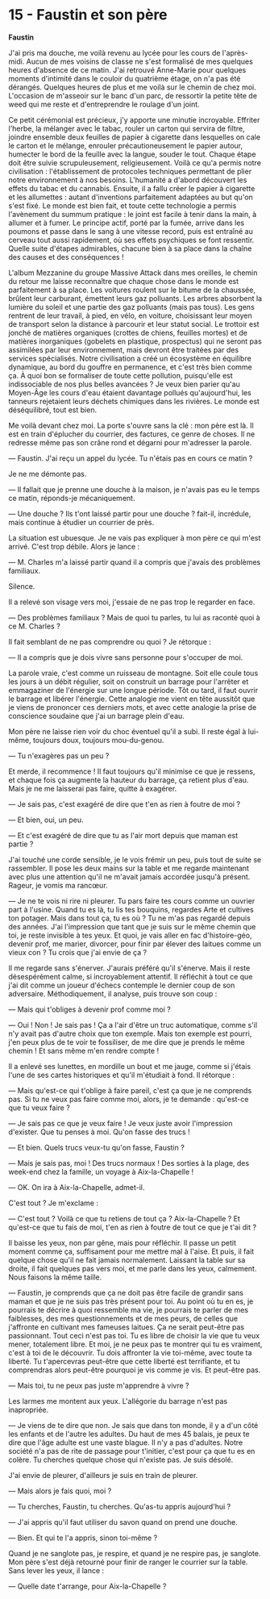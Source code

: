 # 15 - Faustin et son père

**Faustin**

J'ai pris ma douche, me voilà revenu au lycée pour les cours de l'après-midi.
Aucun de mes voisins de classe ne s'est formalisé de mes quelques heures d'absence de ce matin.
J'ai retrouvé Anne-Marie pour quelques moments d'intimité dans le couloir du quatrième étage, on n'a pas été dérangés.
Quelques heures de plus et me voilà sur le chemin de chez moi.
L'occasion de m'asseoir sur le banc d'un parc, de ressortir la petite tête de weed qui me reste et d'entreprendre le roulage d'un joint.


Ce petit cérémonial est précieux, j'y apporte une minutie incroyable.
Effriter l'herbe, la mélanger avec le tabac, rouler un carton qui servira de filtre, joindre ensemble deux feuilles de papier à cigarette dans lesquelles on cale le carton et le mélange, enrouler précautioneusement le papier autour, humecter le bord de la feuille avec la langue, souder le tout.
Chaque étape doit être suivie scrupuleusement, religieusement.
Voilà ce qu'a permis notre civilisation : l'établissement de protocoles techniques permettant de plier notre environnement à nos besoins.
L'humanité a d'abord découvert les effets du tabac et du cannabis.
Ensuite, il a fallu créer le papier à cigarette et les allumettes : autant d'inventions parfaitement adaptées au but qu'on s'est fixé.
Le monde est bien fait, et toute cette technologie a permis l'avènement du summum pratique : le joint est facile à tenir dans la main, à allumer et à fumer.
Le principe actif, porté par la fumée, arrive dans les poumons et passe dans le sang à une vitesse record, puis est entraîné au cerveau tout aussi rapidement, où ses effets psychiques se font ressentir.
Quelle suite d'étapes admirables, chacune bien à sa place dans la chaîne des causes et des conséquences !

L'album Mezzanine du groupe Massive Attack dans mes oreilles, le chemin du retour me laisse reconnaître que chaque chose dans le monde est parfaitement à sa place.
Les voitures roulent sur le bitume de la chaussée, brûlent leur carburant, émettent leurs gaz polluants.
Les arbres absorbent la lumière du soleil et une partie des gaz polluants (mais pas tous).
Les gens rentrent de leur travail, à pied, en vélo, en voiture, choisissant leur moyen de transport selon la distance à parcourir et leur statut social.
Le trottoir est jonché de matières organiques (crottes de chiens, feuilles mortes) et de matières inorganiques (gobelets en plastique, prospectus) qui ne seront pas assimilées par leur environnement, mais devront être traitées par des services spécialisés.
Notre civilisation a créé un écosystème en équilibre dynamique, au bord du gouffre en permanence, et c'est très bien comme ça.
À quoi bon se formaliser de toute cette pollution, puisqu'elle est indissociable de nos plus belles avancées ?
Je veux bien parier qu'au Moyen-Âge les cours d'eau étaient davantage pollués qu'aujourd'hui, les tanneurs rejetaient leurs déchets chimiques dans les rivières.
Le monde est déséquilibré, tout est bien.

Me voilà devant chez moi.
La porte s'ouvre sans la clé : mon père est là.
Il est en train d'éplucher du courrier, des factures, ce genre de choses.
Il ne redresse même pas son crâne rond et dégarni pour m'adresser la parole.

— Faustin.
J'ai reçu un appel du lycée.
Tu n'étais pas en cours ce matin ?

Je ne me démonte pas.

— Il fallait que je prenne une douche à la maison, je n'avais pas eu le temps ce matin, réponds-je mécaniquement.

— Une douche ? Ils t'ont laissé partir pour une douche ? fait-il, incrédule, mais continue à étudier un courrier de près.

La situation est ubuesque.
Je ne vais pas expliquer à mon père ce qui m'est arrivé.
C'est trop débile.
Alors je lance :

— M. Charles m'a laissé partir quand il a compris que j'avais des problèmes familiaux.

Silence.

Il a relevé son visage vers moi, j'essaie de ne pas trop le regarder en face.

— Des problèmes familiaux ?
Mais de quoi tu parles, tu lui as raconté quoi à ce M. Charles ?

Il fait semblant de ne pas comprendre ou quoi ?
Je rétorque :

— Il a compris que je dois vivre sans personne pour s'occuper de moi.

La parole vraie, c'est comme un ruisseau de montagne.
Soit elle coule tous les jours à un débit régulier, soit on construit un barrage pour l'arrêter et emmagaziner de l'énergie sur une longue période.
Tôt ou tard, il faut ouvrir le barrage et libérer l'énergie.
Cette analogie me vient en tête aussitôt que je viens de prononcer ces derniers mots, et avec cette analogie la prise de conscience soudaine que j'ai un barrage plein d'eau.

Mon père ne laisse rien voir du choc éventuel qu'il a subi.
Il reste égal à lui-même, toujours doux, toujours mou-du-genou.

— Tu n'exagères pas un peu ?

Et merde, il recommence !
Il faut toujours qu'il minimise ce que je ressens, et chaque fois ça augmente la hauteur du barrage, ça retient plus d'eau.
Mais je ne me laisserai pas faire, quitte à exagérer.

— Je sais pas, c'est exagéré de dire que t'en as rien à foutre de moi ?

— Et bien, oui, un peu.

— Et c'est exagéré de dire que tu as l'air mort depuis que maman est partie ?

J'ai touché une corde sensible, je le vois frémir un peu, puis tout de suite se rassembler.
Il pose les deux mains sur la table et me regarde maintenant avec plus une attention qu'il ne m'avait jamais accordée jusqu'à présent.
Rageur, je vomis ma rancœur.

— Je ne te vois ni rire ni pleurer.
Tu pars faire tes cours comme un ouvrier part à l'usine.
Quand tu es là, tu lis tes bouquins, regardes Arte et cultives ton potager.
Mais dans tout ça, tu es où ?
Tu ne m'as pas regardé depuis des années.
J'ai l'impression que tant que je suis sur le même chemin que toi, je reste invisible à tes yeux.
Et quoi, je vais aller en fac d'histoire-géo, devenir prof, me marier, divorcer, pour finir par élever des laitues comme un vieux con ?
Tu crois que j'ai envie de ça ?

Il me regarde sans s'énerver.
J'aurais préféré qu'il s'énerve.
Mais il reste désespérément calme, si incroyablement attentif.
Il réfléchit à tout ce que j'ai dit comme un joueur d'échecs contemple le dernier coup de son adversaire.
Méthodiquement, il analyse, puis trouve son coup :

— Mais qui t'obliges à devenir prof comme moi ?

— Oui ! Non ! Je sais pas !
Ça a l'air d'être un truc automatique, comme s'il n'y avait pas d'autre choix que ton exemple.
Mais ton exemple est pourri, j'en peux plus de te voir te fossiliser, de me dire que je prends le même chemin !
Et sans même m'en rendre compte !

Il a enlevé ses lunettes, en mordille un bout et me jauge, comme si j'étais l'une de ses cartes historiques et qu'il m'étudiait à fond.
Il rétorque :

— Mais qu'est-ce qui t'oblige à faire pareil, c'est ça que je ne comprends pas.
Si tu ne veux pas faire comme moi, alors, je te demande : qu'est-ce que tu veux faire ?

— Je sais pas ce que je veux faire !
Je veux juste avoir l'impression d'exister.
Que tu penses à moi.
Qu'on fasse des trucs !

— Et bien. Quels trucs veux-tu qu'on fasse, Faustin ?

— Mais je sais pas, moi ! Des trucs normaux !
Des sorties à la plage, des week-end chez la famille, un voyage à Aix-la-Chapelle !

— OK. On ira à Aix-la-Chapelle, admet-il.

C'est tout ? Je m'exclame :

— C'est tout ?
Voilà ce que tu retiens de tout ça ?
Aix-la-Chapelle ?
Et qu'est-ce que tu fais de moi, t'en as rien à foutre de tout ce que je t'ai dit ?

Il baisse les yeux, non par gêne, mais pour réfléchir.
Il passe un petit moment comme ça, suffisament pour me mettre mal à l'aise.
Et puis, il fait quelque chose qu'il ne fait jamais normalement.
Laissant la table sur sa droite, il fait quelques pas vers moi, et me parle dans les yeux, calmement.
Nous faisons la même taille.

— Faustin, je comprends que ça ne doit pas être facile de grandir sans maman et que je ne suis pas très présent pour toi.
Au point où tu en es, je pourrais te décrire à quoi ressemble ma vie, je pourrais te parler de mes faiblesses, des mes questionnements et de mes peurs, de celles que j'affronte en cultivant mes fameuses laitues.
Ça ne serait peut-être pas passionnant.
Tout ceci n'est pas toi.
Tu es libre de choisir la vie que tu veux mener, totalement libre.
Et moi, je ne peux pas te montrer qui tu es vraiment, c'est à toi de le découvrir.
Tu dois affronter la vie toi-même, avec toute ta liberté.
Tu t'apercevras peut-être que cette liberté est terrifiante, et tu comprendras alors peut-être pourquoi je vis comme je vis.
Et peut-être pas.

— Mais toi, tu ne peux pas juste m'apprendre à vivre ?

Les larmes me montent aux yeux.
L'allégorie du barrage n'est pas inapropriée.

— Je viens de te dire que non.
Je sais que dans ton monde, il y a d'un côté les enfants et de l'autre les adultes.
Du haut de mes 45 balais, je peux te dire que l'âge adulte est une vaste blague.
Il n'y a pas d'adultes.
Notre société n'a pas de rite de passage pour t'initier, c'est pour ça que tu es en colère.
Tu cherches quelque chose qui n'existe pas.
Je suis désolé.

J'ai envie de pleurer, d'ailleurs je suis en train de pleurer.

— Mais alors je fais quoi, moi ?

— Tu cherches, Faustin, tu cherches.
Qu'as-tu appris aujourd'hui ?

— J'ai appris qu'il faut utiliser du savon quand on prend une douche.

— Bien. Et qui te l'a appris, sinon toi-même ?

Quand je ne sanglote pas, je respire, et quand je ne respire pas, je sanglote.
Mon père s'est déjà retourné pour finir de ranger le courrier sur la table.
Sans lever les yeux, il lance :

— Quelle date t'arrange, pour Aix-la-Chapelle ?
